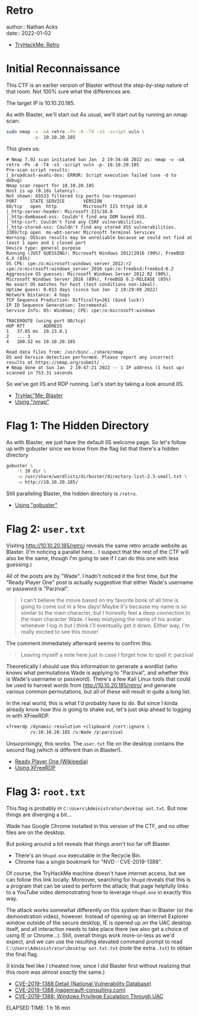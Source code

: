 # Retro

author:: Nathan Acks  
date:: 2022-01-02

* [TryHackMe: Retro](https://tryhackme.com/room/retro)

# Initial Reconnaissance 

This CTF is an earlier version of Blaster without the step-by-step nature of that room. Not 100% sure what the differences are.

The target IP is 10.10.20.185.

As with Blaster, we'll start out As usual, we'll start out by running an nmap scan:

```bash
sudo nmap -v -oA retro -Pn -A -T4 -sS -script vuln \
          -p- 10.10.20.185
```

This gives us:

```
# Nmap 7.92 scan initiated Sun Jan  2 19:34:48 2022 as: nmap -v -oA retro -Pn -A -T4 -sS -script vuln -p- 10.10.20.185
Pre-scan script results:
|_broadcast-avahi-dos: ERROR: Script execution failed (use -d to debug)
Nmap scan report for 10.10.20.185
Host is up (0.18s latency).
Not shown: 65533 filtered tcp ports (no-response)
PORT     STATE SERVICE       VERSION
80/tcp   open  http          Microsoft IIS httpd 10.0
|_http-server-header: Microsoft-IIS/10.0
|_http-dombased-xss: Couldn't find any DOM based XSS.
|_http-csrf: Couldn't find any CSRF vulnerabilities.
|_http-stored-xss: Couldn't find any stored XSS vulnerabilities.
3389/tcp open  ms-wbt-server Microsoft Terminal Services
Warning: OSScan results may be unreliable because we could not find at least 1 open and 1 closed port
Device type: general purpose
Running (JUST GUESSING): Microsoft Windows 2012|2016 (90%), FreeBSD 6.X (85%)
OS CPE: cpe:/o:microsoft:windows_server_2012:r2 cpe:/o:microsoft:windows_server_2016 cpe:/o:freebsd:freebsd:6.2
Aggressive OS guesses: Microsoft Windows Server 2012 R2 (90%), Microsoft Windows Server 2016 (89%), FreeBSD 6.2-RELEASE (85%)
No exact OS matches for host (test conditions non-ideal).
Uptime guess: 0.013 days (since Sun Jan  2 19:29:09 2022)
Network Distance: 4 hops
TCP Sequence Prediction: Difficulty=261 (Good luck!)
IP ID Sequence Generation: Incremental
Service Info: OS: Windows; CPE: cpe:/o:microsoft:windows

TRACEROUTE (using port 80/tcp)
HOP RTT       ADDRESS
1   37.05 ms  10.13.0.1
2   ... 3
4   180.52 ms 10.10.20.185

Read data files from: /usr/bin/../share/nmap
OS and Service detection performed. Please report any incorrect results at https://nmap.org/submit/ .
# Nmap done at Sun Jan  2 19:47:21 2022 -- 1 IP address (1 host up) scanned in 753.31 seconds
```

So we've got IIS and RDP running. Let's start by taking a look around IIS.

* [TryHac"Me: Blaster](tryhackme-blaster.md)
* [Using "nmap"](nmap.md)

# Flag 1: The Hidden Directory

As with Blaster, we just have the default IIS welcome page. So let's follow up with gobuster since we know from the flag list that there's a hidden directory

```bash
gobuster \
	-t 10 dir \
	-w /usr/share/wordlists/dirbuster/directory-list-2.3-small.txt \
	-u http://10.10.20.185/
```

Still paralleling Blaster, the hidden directory is `/retro`.

* [Using "gobuster"](gobuster.md)

# Flag 2: `user.txt`

Visiting http://10.10.20.185/retro/ reveals the same retro arcade website as Blaster. (I'm noticing a parallel here... I suspect that the rest of the CTF will also be the same, though I'm going to see if I can do this one with less guessing.)

All of the posts are by "Wade". I hadn't noticed it the first time, but the "Ready Player One" post is actually suggestive that either Wade's username or password is "Parzival".

> I can't believe the movie based on my favorite book of all time is going to come out in a few days! Maybe it's because my name is so similar to the main character, but I honestly feel a deep connection to the main character Wade. I keep mistyping the name of his avatar whenever I log in but I think I'll eventually get it down. Either way, I'm really excited to see this movie!

The comment immediately afterward seems to confirm this.

> Leaving myself a note here just in case I forget how to spell it: parzival

Theoretically I should use this information to generate a wordlist (who knows what permutations Wade is applying to "Parzival", and whether this is Wade's username or password). There's a few Kali Linux tools that could be used to harvest words from http://10.10.20.185/retro/ and generate various common permutations, but all of these will result in quite a long list.

In the real world, this is what I'd probably have to do. But since I kinda already know how this is going to shake out, let's just skip ahead to logging in with XFreeRDP.

```bash
xfreerdp /dynamic-resolution +clipboard /cert:ignore \
         /v:10.10.20.185 /u:Wade /p:parzival
```

Unsurprisingly, this works. The `user.txt` file on the desktop contains the second flag (which is different than in Blaster!).

* [Ready Player One (Wikipedia)](https://en.wikipedia.org/wiki/Ready_Player_One)
* [Using XFreeRDP](xfreerdp.md)

# Flag 3: `root.txt`

This flag is probably in `C:\Users\Administrator\Desktop
oot.txt`. But now things are diverging a bit...

Wade has Google Chrome installed in this version of the CTF, and no other files are on the desktop.

But poking around a bit reveals that things aren't too far off Blaster.

* There's an `hhupd.exe` executable in the Recycle Bin.
* Chrome has a single bookmark for "NVD - CVE-2019-1388".

Of course, the TryHackMe machine doesn't have internet access, but we can follow this link locally. Moreover, searching for `hhupd` reveals that this is a program that can be used to perform the attack; that page helpfully links to a YouTube video demonstrating how to leverage `hhupd.exe` in exactly this way.

The attack works somewhat differently on this system than in Blaster (or the demonstration video), however. Instead of opening up an Internet Explorer window outside of the secure desktop, IE is opened up *on* the UAC desktop itself, and all interaction needs to take place there (we also get a choice of using IE or Chrome...). Still, overall things work more-or-less as we'd expect, and we can use the resulting elevated command prompt to read `C:\Users\Administrator\Desktop
oot.txt.txt` (note the extra `.txt`) to obtain the final flag.

(I kinda feel like I cheated now, since I did Blaster first without realizing that this room was almost *exactly* the same.)
 
* [CVE-2019-1388 Detail (National Vulnerability Database)](https://nvd.nist.gov/vuln/detail/CVE-2019-1388)
* [CVE-2019-1388 (nagenrauft-consulting.com)](https://www.nagenrauft-consulting.com/2019/11/21/cve-2019-1388-hhupd-exe/)
* [CVE-2019-1388: Windows Privilege Escalation Through UAC](https://www.youtube.com/watch?v=3BQKpPNlTSo)

ELAPSED TIME: 1 h 16 min
